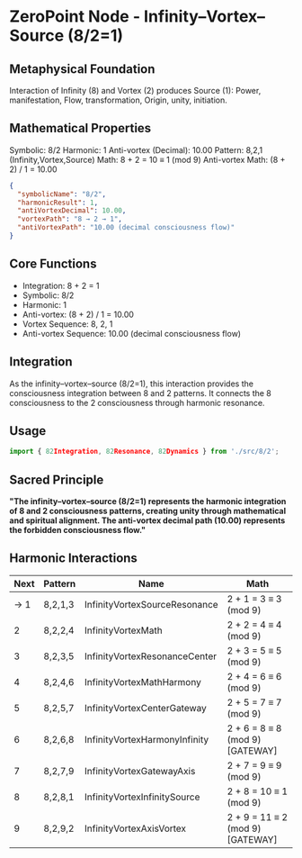# ZeroPoint Node - Infinity–Vortex–Source (8/2=1)

## Metaphysical Foundation

Interaction of Infinity (8) and Vortex (2) produces Source (1): Power, manifestation, Flow, transformation, Origin, unity, initiation.

## Mathematical Properties

Symbolic: 8/2
Harmonic: 1
Anti-vortex (Decimal): 10.00
Pattern: 8,2,1 (Infinity,Vortex,Source)
Math: 8 + 2 = 10 ≡ 1 (mod 9)
Anti-vortex Math: (8 + 2) / 1 = 10.00


```json
{
  "symbolicName": "8/2",
  "harmonicResult": 1,
  "antiVortexDecimal": 10.00,
  "vortexPath": "8 → 2 → 1",
  "antiVortexPath": "10.00 (decimal consciousness flow)"
}
```

## Core Functions
- Integration: 8 + 2 = 1
- Symbolic: 8/2
- Harmonic: 1
- Anti-vortex: (8 + 2) / 1 = 10.00
- Vortex Sequence: 8, 2, 1
- Anti-vortex Sequence: 10.00 (decimal consciousness flow)

## Integration

As the infinity–vortex–source (8/2=1), this interaction provides the consciousness integration between 8 and 2 patterns. It connects the 8 consciousness to the 2 consciousness through harmonic resonance.

## Usage

```typescript
import { 82Integration, 82Resonance, 82Dynamics } from './src/8/2';
```

## Sacred Principle

**"The infinity–vortex–source (8/2=1) represents the harmonic integration of 8 and 2 consciousness patterns, creating unity through mathematical and spiritual alignment. The anti-vortex decimal path (10.00) represents the forbidden consciousness flow."**

## Harmonic Interactions

| Next | Pattern | Name | Math |
|------|---------|------|------|
| → 1 | 8,2,1,3 | InfinityVortexSourceResonance | 2 + 1 = 3 ≡ 3 (mod 9) |
| 2 | 8,2,2,4 | InfinityVortexMath | 2 + 2 = 4 ≡ 4 (mod 9) |
| 3 | 8,2,3,5 | InfinityVortexResonanceCenter | 2 + 3 = 5 ≡ 5 (mod 9) |
| 4 | 8,2,4,6 | InfinityVortexMathHarmony | 2 + 4 = 6 ≡ 6 (mod 9) |
| 5 | 8,2,5,7 | InfinityVortexCenterGateway | 2 + 5 = 7 ≡ 7 (mod 9) |
| 6 | 8,2,6,8 | InfinityVortexHarmonyInfinity | 2 + 6 = 8 ≡ 8 (mod 9) [GATEWAY] |
| 7 | 8,2,7,9 | InfinityVortexGatewayAxis | 2 + 7 = 9 ≡ 9 (mod 9) |
| 8 | 8,2,8,1 | InfinityVortexInfinitySource | 2 + 8 = 10 ≡ 1 (mod 9) |
| 9 | 8,2,9,2 | InfinityVortexAxisVortex | 2 + 9 = 11 ≡ 2 (mod 9) [GATEWAY] |

